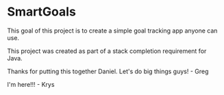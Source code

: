 # SmartGoals

This goal of this project is to create a simple goal tracking app anyone can use.

This project was created as part of a stack completion requirement for Java.

Thanks for putting this together Daniel. Let's do big things guys! - Greg

I'm here!!! - Krys
